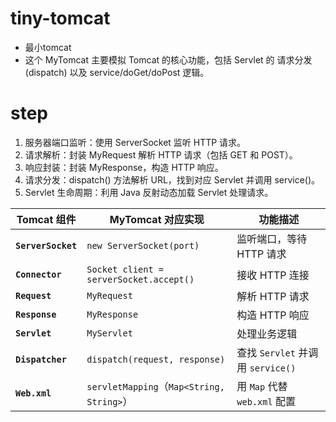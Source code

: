 # tiny-tomcat
- 最小tomcat
- 这个 MyTomcat 主要模拟 Tomcat 的核心功能，包括 Servlet 的 请求分发 (dispatch) 以及 service/doGet/doPost 逻辑。

# step
1. 服务器端口监听：使用 ServerSocket 监听 HTTP 请求。
2. 请求解析：封装 MyRequest 解析 HTTP 请求（包括 GET 和 POST）。
3. 响应封装：封装 MyResponse，构造 HTTP 响应。
4. 请求分发：dispatch() 方法解析 URL，找到对应 Servlet 并调用 service()。
5. Servlet 生命周期：利用 Java 反射动态加载 Servlet 处理请求。

| **Tomcat 组件** | **MyTomcat 对应实现** | **功能描述** |
|--------------|----------------|----------------|
| **`ServerSocket`** | `new ServerSocket(port)` | 监听端口，等待 HTTP 请求 |
| **`Connector`** | `Socket client = serverSocket.accept()` | 接收 HTTP 连接 |
| **`Request`** | `MyRequest` | 解析 HTTP 请求 |
| **`Response`** | `MyResponse` | 构造 HTTP 响应 |
| **`Servlet`** | `MyServlet` | 处理业务逻辑 |
| **`Dispatcher`** | `dispatch(request, response)` | 查找 `Servlet` 并调用 `service()` |
| **`Web.xml`** | `servletMapping`（`Map<String, String>`） | 用 `Map` 代替 `web.xml` 配置 |

